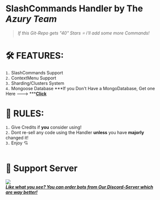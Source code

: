 # **SlashCommands Handler by The *Azury Team***
> *If this Git-Repo gets "40" Stars ⭐ i'll add some more Commands!*

# 🛠️ FEATURES:
`1.` SlashCommands Support<br>
`2.` ContextMenu Support<br>
`3.` Sharding/Clusters System<br>
`4.` Mongoose Database ***If you Don't Have a MongoDatabase, Get one Here ---> *****[Click](https://www.mongodb.com/)**

# 📑 RULES:
`1.` Give Credits if **you** consider using!<br>
`2.` Dont re-sell any code using the Handler **unless** you have **majorly** changed it!<br>
`3.` Enjoy 💘<br><br>
# 🔗 Support Server<br>
<a href="https://discord.gg/azury"> <img src="https://discord.com/api/guilds/895398888113049631/widget.png?style=banner2">
<br>
  ***Like what you see? You can __order__ bots from Our Discord-Server which are way better!***
